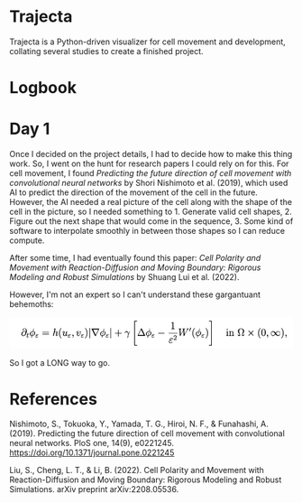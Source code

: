 # Trajecta

Trajecta is a Python-driven visualizer for cell movement and development, collating several studies to create a finished project.

# Logbook
# Day 1
Once I decided on the project details, I had to decide how to make this thing work.
So, I went on the hunt for research papers I could rely on for this. 
For cell movement, I found _Predicting the future direction of cell movement with convolutional neural networks_ by Shori Nishimoto et al. (2019), which used AI to predict the direction of the movement of the cell in the future. However, the AI needed a real picture of the cell along with the shape of the cell in the picture, so I needed something to 1. Generate valid cell shapes, 2. Figure out the next shape that would come in the sequence, 3. Some kind of software to interpolate smoothly in between those shapes so I can reduce compute.

After some time, I had eventually found this paper: _Cell Polarity and Movement with Reaction-Diffusion and Moving Boundary: Rigorous Modeling and Robust Simulations_ by Shuang Lui et al. (2022).

However, I'm not an expert so I can't understand these gargantuant behemoths:

![img.png](img.png)

So I got a LONG way to go.
# References
Nishimoto, S., Tokuoka, Y., Yamada, T. G., Hiroi, N. F., & Funahashi, A. (2019). Predicting the future direction of cell movement with convolutional neural networks. PloS one, 14(9), e0221245. https://doi.org/10.1371/journal.pone.0221245

Liu, S., Cheng, L. T., & Li, B. (2022). Cell Polarity and Movement with Reaction-Diffusion and Moving Boundary: Rigorous Modeling and Robust Simulations. arXiv preprint arXiv:2208.05536.